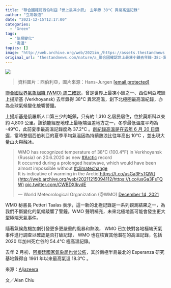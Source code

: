 ```yaml
---
title: "聯合國確認西伯利亞「世上最凍小鎮」　去年錄 38°C 異常高溫記錄"
author: "立場報道"
date: "2021-12-15T12:17:00"
categories:
  - "Green"
tags:
  - "氣候變化"
  - "高溫"
topics: []
image: "http://web.archive.org/web/2021im_/https://assets.thestandnews.com/media/photos/Layer_0_EYrFVTi.png"
original_url: "thestandnews.com/nature/a_聯合國確認世上最凍小鎮去年錄-38c-異常高溫記錄"
---
```

![](http://web.archive.org/web/2021im_/https://assets.thestandnews.com/media/photos/Layer_0_EYrFVTi.png)
> 資料圖片：西伯利亞，圖片來源：Hans-Jurgen [\[email protected\]](/web/20211215094112/http://www.thestandnews.com/cdn-cgi/l/email-protection)

[聯合國世界氣象組織 (WMO) 周二確認](http://web.archive.org/web/20211215094112/https://news.un.org/en/story/2021/12/1107872)，曾是世界上最凍小鎮之一、西伯利亞城鎮上揚斯基 (Verkhoyansk) 去年錄得 38°C 異常高溫，創下北極圈最高溫紀錄，亦為全球氣候變化敲響警鐘。

上揚斯基是俄羅斯人口第三少的城鎮，只有約 1,310 名居民居住，位於莫斯科以東約 4,800 公里。該鎮能經歷地球上最極端溫差地方之一，冬季最低溫度平均為 -49°C，此前夏季最高溫記錄度為 37.2°C 。[創紀錄高溫是在去年 6 月 20 日錄得](../../nature/%E8%A5%BF%E4%BC%AF%E5%88%A9%E4%BA%9E%E5%B0%8F%E9%8E%AE%E5%91%A8%E6%9C%AB%E9%8C%84-38c-%E9%AB%98%E6%BA%AB-%E5%8C%97%E6%A5%B5%E5%9C%88-135-%E5%B9%B4%E4%BB%A5%E4%BE%86%E6%9C%80%E7%86%B1%E8%A8%98%E9%8C%84)，當時整個西伯利亞的夏季平均氣溫因為持續熱浪比往年高出 10°C ，並出現大量山火與融冰。

> WMO has recognized temperature of 38°C (100.4°F) in Verkhoyansk (Russia) on 20.6.2020 as new [#Arctic](http://web.archive.org/web/20211215094112/https://twitter.com/hashtag/Arctic?src=hash&ref_src=twsrc%5Etfw) record  
> It occurred during a prolonged heatwave, which would have been almost impossible without [#climatechange](http://web.archive.org/web/20211215094112/https://twitter.com/hashtag/climatechange?src=hash&ref_src=twsrc%5Etfw)  
> It is indicative of warming in the Arctic[https://t.co/usGa3FsTQW](http://web.archive.org/web/20211215094112/https://t.co/usGa3FsTQW) [pic.twitter.com/CWBDXIkvdE](http://web.archive.org/web/20211215094112/https://t.co/CWBDXIkvdE)
> 
> — World Meteorological Organization (@WMO) [December 14, 2021](http://web.archive.org/web/20211215094112/https://twitter.com/WMO/status/1470708121697927177?ref_src=twsrc%5Etfw)

WMO 秘書長 Petteri Taalas 表示，這一新的北極記錄是一系列觀測結果之一，為我們不斷變化的氣候敲響了警鐘。WMO 聲明補充，未來北極地區可能會發生更大型極端天氣事件。

隨著氣候危機加劇引發更多更嚴重的風暴和熱浪， WMO 已加快對各地極端天氣事件進行調查以確認是否打破記錄， WMO 也在核實其他潛在的高溫記錄，包括 2020 年加州死亡谷的 54.4℃ 極高溫記錄。

去年 2 月初，[阿根廷國家氣象局也曾公佈](../../nature/%E7%86%B1%E9%81%8E%E9%A6%99%E6%B8%AF-%E5%8D%97%E6%A5%B5%E5%8D%8A%E5%B3%B6%E5%91%A8%E5%9B%9B%E9%8C%84-18-3c-%E5%8F%B2%E4%B8%8A%E6%9C%80%E9%AB%98%E6%B0%A3%E6%BA%AB?fb_comment_id=3608979525783593_3609063705775175)，其於南極半島最北的 Esperanza 研究基地錄得自 1961 年以來最高氣溫 18.3℃ 。

來源：[Aljazeera](http://web.archive.org/web/20211215094112/https://www.aljazeera.com/news/2021/12/14/un-confirms-record-artic-temperature)

文／Alan Chiu